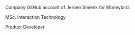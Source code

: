 Company GitHub account of Jeroen Smienk for Moneybird.

MSc. Interaction Technology

Product Developer
